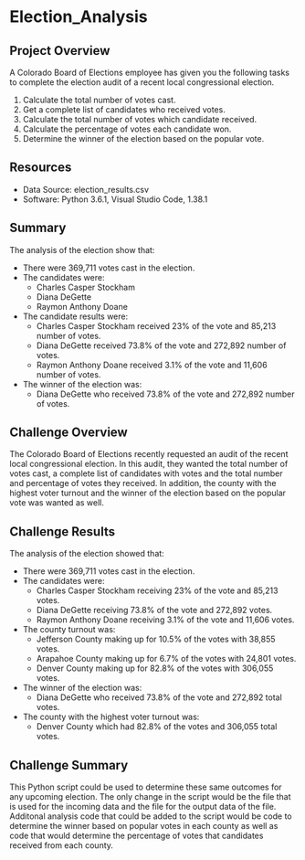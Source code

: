 # Election_Analysis
## Project Overview
A Colorado Board of Elections employee has given you the following tasks to complete the election audit of a recent local congressional election.
1. Calculate the total number of votes cast.
2. Get a complete list of candidates who received votes.
3. Calculate the total number of votes which candidate received.
4. Calculate the percentage of votes each candidate won.
5. Determine the winner of the election based on the popular vote.

## Resources
* Data Source: election_results.csv
* Software: Python 3.6.1, Visual Studio Code, 1.38.1

## Summary
The analysis of the election show that:
* There were 369,711 votes cast in the election.
* The candidates were:
  * Charles Casper Stockham
  * Diana DeGette
  * Raymon Anthony Doane
* The candidate results were:
  * Charles Casper Stockham received 23% of the vote and 85,213 number of votes.
  * Diana DeGette received 73.8% of the vote and 272,892 number of votes.
  * Raymon Anthony Doane received 3.1% of the vote and 11,606 number of votes.
* The winner of the election was:
  * Diana DeGette who received 73.8% of the vote and 272,892 number of votes.

## Challenge Overview
The Colorado Board of Elections recently requested an audit of the recent local congressional election. In this audit, they wanted the total number of votes cast, a complete list of candidates with votes and the total number and percentage of votes they received. In addition, the county with the highest voter turnout and the winner of the election based on the popular vote was wanted as well.
## Challenge Results
The analysis of the election showed that:
* There were 369,711 votes cast in the election.
* The candidates were:
  * Charles Casper Stockham receiving 23% of the vote and 85,213 votes.
  * Diana DeGette receiving 73.8% of the vote and 272,892 votes.
  * Raymon Anthony Doane receiving 3.1% of the vote and 11,606 votes.
* The county turnout was:
  * Jefferson County making up for 10.5% of the votes with 38,855 votes.
  * Arapahoe County making up for 6.7% of the votes with 24,801 votes.
  * Denver County making up for 82.8% of the votes with 306,055 votes.
* The winner of the election was:
  * Diana DeGette who received 73.8% of the vote and 272,892 total votes.
* The county with the highest voter turnout was:
  *  Denver County which had 82.8% of the votes and 306,055 total votes.
## Challenge Summary
This Python script could be used to determine these same outcomes for any upcoming election. The only change in the script would be the file that is used for the incoming data and the file for the output data of the file. Additonal analysis code that could be added to the script would be code to determine the winner based on popular votes in each county as well as code that would determine the percentage of votes that candidates received from each county.
